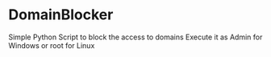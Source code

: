 # DomainBlocker
Simple Python Script to block the access to domains
Execute it as Admin for Windows or root for Linux
